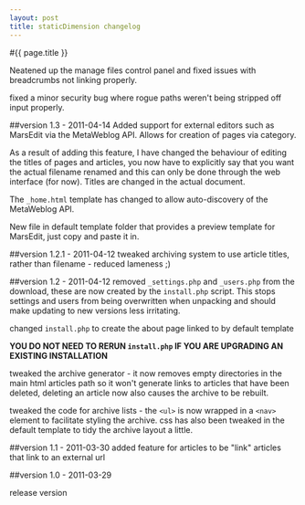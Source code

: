 ```yaml
---
layout: post
title: staticDimension changelog
---
```


#{{ page.title }}

Neatened up the manage files control panel and fixed issues with breadcrumbs not linking properly.

fixed a minor security bug where rogue paths weren't being stripped off input properly.

##version 1.3 - 2011-04-14
<a id="1.3"></a>
Added support for external editors such as MarsEdit via the MetaWeblog API. Allows for creation of pages via category.

As a result of adding this feature, I have changed the behaviour of editing the titles of pages and articles, you now have to explicitly say that you want the actual filename renamed and this can only be done through the web interface (for now). Titles are changed in the actual document.

The `_home.html` template has changed to allow auto-discovery of the MetaWeblog API.

New file in default template folder that provides a preview template for MarsEdit, just copy and paste it in.

##version 1.2.1 - 2011-04-12
<a id="1.2.1"></a>
tweaked archiving system to use article titles, rather than filename - reduced lameness ;)

##version 1.2 - 2011-04-12
<a id="1.2"></a>
removed `_settings.php` and `_users.php` from the download, these are now created by the `install.php` script. This stops settings and users from being overwritten when unpacking and should make updating to new versions less irritating.

changed `install.php` to create the about page linked to by default template

**YOU DO NOT NEED TO RERUN `install.php` IF YOU ARE UPGRADING AN EXISTING INSTALLATION**

tweaked the archive generator - it now removes empty directories in the main html articles path so it won't generate links to articles that have been deleted, deleting an article now also causes the archive to be rebuilt.

tweaked the code for archive lists - the `<ul>` is now wrapped in a `<nav>` element to facilitate styling the archive. css has also been tweaked in the default template to tidy the archive layout a little.

##version 1.1 - 2011-03-30
<a id="1.1"></a>
added feature for articles to be "link" articles that link to an external url

##version 1.0 - 2011-03-29

release version